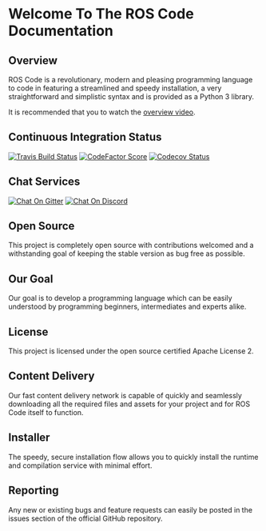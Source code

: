 # Welcome To The ROS Code Documentation

## Overview

ROS Code is a revolutionary, modern and pleasing programming language to code in featuring a streamlined and speedy installation, a  very straightforward and simplistic syntax and is provided as a Python 3 library.

It is recommended that you to watch the [overview video](https://www.youtube.com/watch?v=lPCTNKA8otA).

## Continuous Integration Status

[![Travis Build Status](https://img.shields.io/travis/Richienb/ROS-Code.svg?longCache=true&style=for-the-badge&logo=travis&label=Travis%20Build)](https://travis-ci.org/Richienb/ROS-Code)
[![CodeFactor Score](https://www.codefactor.io/repository/github/richienb/ros-code/badge?longCache=true&style=for-the-badge)](https://www.codefactor.io/repository/github/richienb/ros-code)
[![Codecov Status](https://img.shields.io/codecov/c/github/Richienb/ROS-Code.svg?longCache=true&style=for-the-badge&label=Code%20Coverage)](https://codecov.io/gh/Richienb/ROS-Code)

## Chat Services

[![Chat On Gitter](https://img.shields.io/gitter/room/Richienb/ROS-Code.svg?longCache=true&style=for-the-badge&logo=gitter-white&label=Gitter%20Members%20Online)](https://gitter.im/ROS-Code)
[![Chat On Discord](https://img.shields.io/discord/461977906156142601.svg?longCache=true&style=for-the-badge&logo=discord&label=Discord%20Members%20Online)](https://discordapp.com/invite/KevXkP7)

## Open Source

This project is completely open source with contributions welcomed and a withstanding goal of keeping the stable version as bug free as possible.

## Our Goal

Our goal is to develop a programming language which can be easily understood by programming beginners, intermediates and experts alike.

## License

This project is licensed under the open source certified Apache License 2.

## Content Delivery

Our fast content delivery network is capable of quickly and seamlessly downloading all the required files and assets for your project and for ROS Code itself to function.

## Installer

The speedy, secure installation flow allows you to quickly install the runtime and compilation service with minimal effort.

## Reporting

Any new or existing bugs and feature requests can easily be posted in the issues section of the official GitHub repository.
